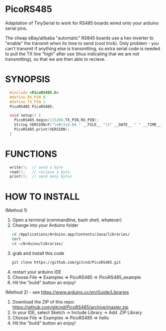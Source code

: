 # PicoRS485
Adaptation of TinySerial to work for RS485 boards wired onto your arduino serial pins.

The cheap eBay/alibaba "automatic" RS845 boards use a hex inverter to "enable" the transmit when its time to send (cool trick).  Only problem - you can't transmit if anything else is transmitting, so extra serial code is needed to pull the TX line "high" after use (thus indicating that we are *not* transmitting), so that we are then able to recieve.


# SYNOPSIS

```C
  #include <PicoRS485.h>
  #define RX_PIN 0
  #define TX_PIN 1
  PicoRS485 PicoRS485;

  void setup() {
    PicoRS485.begin(115200,TX_PIN,RX_PIN);
    String VERSION=F("\n#\tv2.04 " __FILE__ "\t" __DATE__ " " __TIME__ "\n");
    PicoRS485.print(VERSION);
  }
```

# FUNCTIONS

```C
  write();	// send a byte
  read();	// recieve a byte
  print();	// send many bytes
```


# HOW TO INSTALL

(Method 1)

1. Open a terminal (commandline, bash shell, whatever)
2. Change into your Arduino folder
```bash
   cd /Applications/Arduino.app/Contents/Java/libraries/
   (or)
   cd ~/Arduino/libraries/
```
3. grab and install this code
```bash
   git clone https://github.com/gitcnd/PicoRS485.git
```
4. restart your arduino IDE
5. Choose File => Examples => PicoRS485 => PicoRS485_example
6. Hit the "build" button an enjoy!

(Method 2) - see https://www.arduino.cc/en/Guide/Libraries

1. Download the ZIP of this repo: https://github.com/gitcnd/PicoRS485/archive/master.zip
2. In your IDE, select Sketch -> Include Library -> Add .ZIP Library
3. Choose File => Examples => PicoRS485 => hello
4. Hit the "build" button an enjoy!
